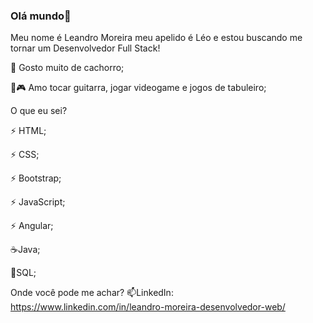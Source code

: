 ### Olá mundo👋

Meu nome é Leandro Moreira meu apelido é Léo e estou buscando me tornar um Desenvolvedor Full Stack!


🐶 Gosto muito de cachorro;

🎸🎮 Amo tocar guitarra, jogar videogame e jogos de tabuleiro;

O que eu sei?

⚡ HTML;

⚡ CSS;

⚡ Bootstrap;

⚡ JavaScript;

⚡ Angular;

☕Java;

🎲SQL;

Onde você pode me achar?
📫LinkedIn: https://www.linkedin.com/in/leandro-moreira-desenvolvedor-web/
